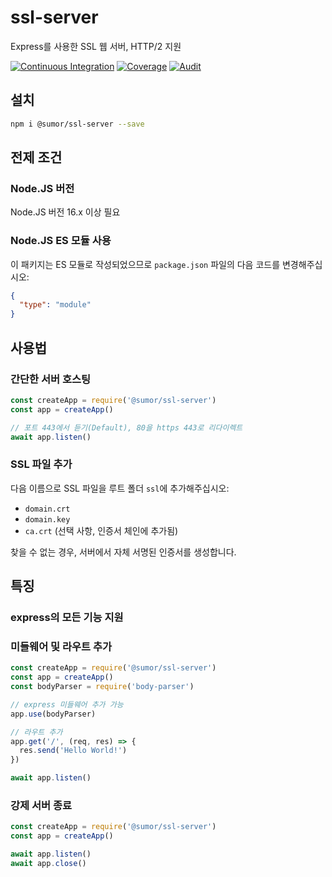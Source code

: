 # ssl-server

Express를 사용한 SSL 웹 서버, HTTP/2 지원

[![Continuous Integration](https://github.com/sumor-cloud/ssl-server/actions/workflows/ci.yml/badge.svg)](https://github.com/sumor-cloud/ssl-server/actions/workflows/ci.yml)
[![Coverage](https://github.com/sumor-cloud/ssl-server/actions/workflows/coverage.yml/badge.svg)](https://github.com/sumor-cloud/ssl-server/actions/workflows/coverage.yml)
[![Audit](https://github.com/sumor-cloud/ssl-server/actions/workflows/audit.yml/badge.svg)](https://github.com/sumor-cloud/ssl-server/actions/workflows/audit.yml)

## 설치

```bash
npm i @sumor/ssl-server --save
```

## 전제 조건

### Node.JS 버전

Node.JS 버전 16.x 이상 필요

### Node.JS ES 모듈 사용

이 패키지는 ES 모듈로 작성되었으므로
`package.json` 파일의 다음 코드를 변경해주십시오:

```json
{
  "type": "module"
}
```

## 사용법

### 간단한 서버 호스팅

```javascript
const createApp = require('@sumor/ssl-server')
const app = createApp()

// 포트 443에서 듣기(Default), 80을 https 443로 리다이렉트
await app.listen()
```

### SSL 파일 추가

다음 이름으로 SSL 파일을 루트 폴더 `ssl`에 추가해주십시오:

- `domain.crt`
- `domain.key`
- `ca.crt` (선택 사항, 인증서 체인에 추가됨)

찾을 수 없는 경우, 서버에서 자체 서명된 인증서를 생성합니다.

## 특징

### express의 모든 기능 지원

### 미들웨어 및 라우트 추가

```javascript
const createApp = require('@sumor/ssl-server')
const app = createApp()
const bodyParser = require('body-parser')

// express 미들웨어 추가 가능
app.use(bodyParser)

// 라우트 추가
app.get('/', (req, res) => {
  res.send('Hello World!')
})

await app.listen()
```

### 강제 서버 종료

```javascript
const createApp = require('@sumor/ssl-server')
const app = createApp()

await app.listen()
await app.close()
```
